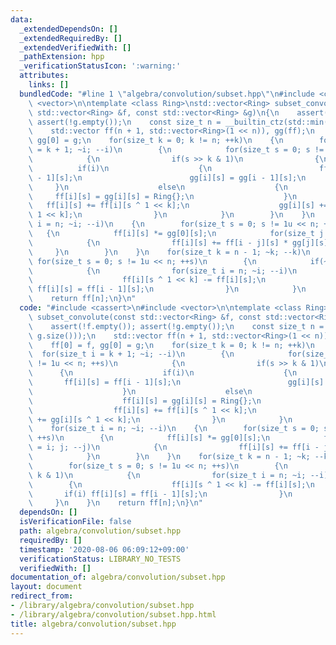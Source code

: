 ```yaml
---
data:
  _extendedDependsOn: []
  _extendedRequiredBy: []
  _extendedVerifiedWith: []
  _pathExtension: hpp
  _verificationStatusIcon: ':warning:'
  attributes:
    links: []
  bundledCode: "#line 1 \"algebra/convolution/subset.hpp\"\n#include <cassert>\n#include\
    \ <vector>\n\ntemplate <class Ring>\nstd::vector<Ring> subset_convolute(const\
    \ std::vector<Ring> &f, const std::vector<Ring> &g)\n{\n    assert(!f.empty());\
    \ assert(!g.empty());\n    const size_t n = __builtin_ctz(std::min(f.size(), g.size()));\n\
    \    std::vector ff(n + 1, std::vector<Ring>(1 << n)), gg(ff);\n    ff[0] = f,\
    \ gg[0] = g;\n    for(size_t k = 0; k != n; ++k)\n    {\n        for(size_t i\
    \ = k + 1; ~i; --i)\n        {\n            for(size_t s = 0; s != 1u << n; ++s)\n\
    \            {\n                if(s >> k & 1)\n                {\n          \
    \          if(i)\n                    {\n                        ff[i][s] = ff[i\
    \ - 1][s];\n                        gg[i][s] = gg[i - 1][s];\n               \
    \     }\n                    else\n                    {\n                   \
    \     ff[i][s] = gg[i][s] = Ring{};\n                    }\n                 \
    \   ff[i][s] += ff[i][s ^ 1 << k];\n                    gg[i][s] += gg[i][s ^\
    \ 1 << k];\n                }\n            }\n        }\n    }\n    for(size_t\
    \ i = n; ~i; --i)\n    {\n        for(size_t s = 0; s != 1u << n; ++s)\n     \
    \   {\n            ff[i][s] *= gg[0][s];\n            for(size_t j = i; j; --j)\n\
    \            {\n                ff[i][s] += ff[i - j][s] * gg[j][s];\n       \
    \     }\n        }\n    }\n    for(size_t k = n - 1; ~k; --k)\n    {\n       \
    \ for(size_t s = 0; s != 1u << n; ++s)\n        {\n            if(~s >> k & 1)\n\
    \            {\n                for(size_t i = n; ~i; --i)\n                {\n\
    \                    ff[i][s ^ 1 << k] -= ff[i][s];\n                    if(i)\
    \ ff[i][s] = ff[i - 1][s];\n                }\n            }\n        }\n    }\n\
    \    return ff[n];\n}\n"
  code: "#include <cassert>\n#include <vector>\n\ntemplate <class Ring>\nstd::vector<Ring>\
    \ subset_convolute(const std::vector<Ring> &f, const std::vector<Ring> &g)\n{\n\
    \    assert(!f.empty()); assert(!g.empty());\n    const size_t n = __builtin_ctz(std::min(f.size(),\
    \ g.size()));\n    std::vector ff(n + 1, std::vector<Ring>(1 << n)), gg(ff);\n\
    \    ff[0] = f, gg[0] = g;\n    for(size_t k = 0; k != n; ++k)\n    {\n      \
    \  for(size_t i = k + 1; ~i; --i)\n        {\n            for(size_t s = 0; s\
    \ != 1u << n; ++s)\n            {\n                if(s >> k & 1)\n          \
    \      {\n                    if(i)\n                    {\n                 \
    \       ff[i][s] = ff[i - 1][s];\n                        gg[i][s] = gg[i - 1][s];\n\
    \                    }\n                    else\n                    {\n    \
    \                    ff[i][s] = gg[i][s] = Ring{};\n                    }\n  \
    \                  ff[i][s] += ff[i][s ^ 1 << k];\n                    gg[i][s]\
    \ += gg[i][s ^ 1 << k];\n                }\n            }\n        }\n    }\n\
    \    for(size_t i = n; ~i; --i)\n    {\n        for(size_t s = 0; s != 1u << n;\
    \ ++s)\n        {\n            ff[i][s] *= gg[0][s];\n            for(size_t j\
    \ = i; j; --j)\n            {\n                ff[i][s] += ff[i - j][s] * gg[j][s];\n\
    \            }\n        }\n    }\n    for(size_t k = n - 1; ~k; --k)\n    {\n\
    \        for(size_t s = 0; s != 1u << n; ++s)\n        {\n            if(~s >>\
    \ k & 1)\n            {\n                for(size_t i = n; ~i; --i)\n        \
    \        {\n                    ff[i][s ^ 1 << k] -= ff[i][s];\n             \
    \       if(i) ff[i][s] = ff[i - 1][s];\n                }\n            }\n   \
    \     }\n    }\n    return ff[n];\n}\n"
  dependsOn: []
  isVerificationFile: false
  path: algebra/convolution/subset.hpp
  requiredBy: []
  timestamp: '2020-08-06 06:09:12+09:00'
  verificationStatus: LIBRARY_NO_TESTS
  verifiedWith: []
documentation_of: algebra/convolution/subset.hpp
layout: document
redirect_from:
- /library/algebra/convolution/subset.hpp
- /library/algebra/convolution/subset.hpp.html
title: algebra/convolution/subset.hpp
---
```

